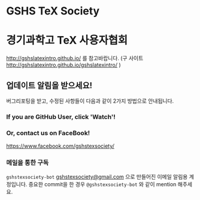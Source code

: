 # GSHS TeX Society
# 경기과학고 TeX 사용자협회
http://gshslatexintro.github.io/ 를 참고바랍니다.
(구 사이트 http://gshslatexintro.github.io/gshslatexintro/ )

## 업데이트 알림을 받으세요!
버그리포팅을 받고, 수정된 사항들이 다음과 같이 2가지 방법으로 안내됩니다.
### If you are GitHub User, click 'Watch'!
### Or, contact us on FaceBook!
https://www.facebook.com/gshstexsociety/
### 메일을 통한 구독
`gshstexsociety-bot`
gshstexsociety@gmail.com 으로 만들어진 이메일 알림용 계정입니다.
중요한 commit을 한 경우 `@gshstexsociety-bot` 와 같이 mention 해주세요.
